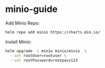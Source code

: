 # minio-guide

Add Minio Repo:
```bash
helm repo add minio https://charts.min.io/
```

Install Minio:
```bash
helm upgrade -i minio minio/minio  \
  --set rootUser=rootuser \
  --set rootPassword=rootpass123
```


